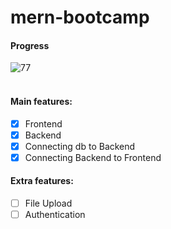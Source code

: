 # mern-bootcamp

#### Progress<br>

![77](https://progress-bar.dev/77/)
<br>
<br>

#### Main features:

- [x] Frontend
- [x] Backend
- [x] Connecting db to Backend
- [x] Connecting Backend to Frontend

#### Extra features:

- [ ] File Upload
- [ ] Authentication
